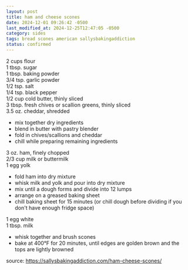 ```yaml
---
layout: post
title: ham and cheese scones
date: 2024-12-01 09:26:42 -0500
last_modified_at: 2024-12-25T12:47:05 -0500
category: sides
tags: bread scones american sallysbakingaddiction
status: confirmed
---
```


2 cups flour  
1 tbsp. sugar  
1 tbsp. baking powder  
3/4 tsp. garlic powder  
1/2 tsp. salt  
1/4 tsp. black pepper  
1/2 cup cold butter, thinly sliced  
3 tbsp. fresh chives or scallion greens, thinly sliced  
3.5 oz. cheddar, shredded
* mix together dry ingredients
* blend in butter with pastry blender
* fold in chives/scallions and cheddar
* chill while preparing remaining ingredients

3 oz. ham, finely chopped  
2/3 cup milk or buttermilk  
1 egg yolk  
* fold ham into dry mixture
* whisk milk and yolk and pour into dry mixture
* mix until a dough forms and divide into 12 lumps
* arrange on a greased baking sheet
* chill baking sheet for 15 minutes (or chill dough before dividing if you don't have
  enough fridge space)

1 egg white  
1 tbsp. milk  
* whisk together and brush scones
* bake at 400°F for 20 minutes, until edges are golden brown and the tops are lightly
  browned

source: <https://sallysbakingaddiction.com/ham-cheese-scones/>
